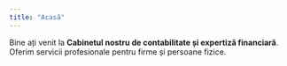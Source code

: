 ```yaml
---
title: "Acasă"
---
```


Bine ați venit la **Cabinetul nostru de contabilitate și expertiză financiară**.  
Oferim servicii profesionale pentru firme și persoane fizice.
